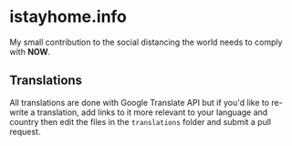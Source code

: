 # istayhome.info

My small contribution to the social distancing the world needs to comply with **NOW**.

## Translations

All translations are done with Google Translate API but if you'd like to re-write a translation, add links to it more relevant to your language and country then edit the files in the `translations` folder and submit a pull request.
